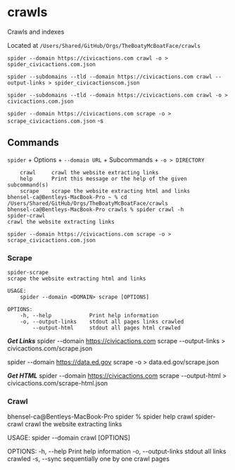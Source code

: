 # crawls

Crawls and indexes

Located at `/Users/Shared/GitHub/Orgs/TheBoatyMcBoatFace/crawls`

`spider --domain https://civicactions.com crawl -o > spider_civicactions.com.json`

`spider --subdomains --tld --domain https://civicactions.com crawl --output-links > spider_civicactionscom.json`

`spider --subdomains --tld --domain https://civicactions.com crawl -o > civicactions.com.json`

`spider --domain https://civicactions.com scrape -o > scrape_civicactions.com.json`
-s

## Commands

`spider` + Options + `--domain URL` + Subcommands + `-o > DIRECTORY`

```SUBCOMMANDS:
    crawl     crawl the website extracting links
    help      Print this message or the help of the given subcommand(s)
    scrape    scrape the website extracting html and links
bhensel-ca@Bentleys-MacBook-Pro ~ % cd /Users/Shared/GitHub/Orgs/TheBoatyMcBoatFace/crawls
bhensel-ca@Bentleys-MacBook-Pro crawls % spider crawl -h
spider-crawl
crawl the website extracting links
```

`spider --domain https://civicactions.com scrape -o > scrape_civicactions.com.json`

### Scrape

```
spider-scrape
scrape the website extracting html and links

USAGE:
    spider --domain <DOMAIN> scrape [OPTIONS]

OPTIONS:
    -h, --help            Print help information
    -o, --output-links    stdout all pages links crawled
        --output-html     stdout all pages html crawled
```

**_Get Links_**
spider --domain https://civicactions.com scrape --output-links > civicactions.com/scrape.json

spider --domain https://data.ed.gov scrape -o > data.ed.gov/scrape.json

**_Get HTML_**
spider --domain https://civicactions.com scrape --output-html > civicactions.com/scrape-html.json

### Crawl

bhensel-ca@Bentleys-MacBook-Pro spider % spider help crawl
spider-crawl
crawl the website extracting links

USAGE:
spider --domain <DOMAIN> crawl [OPTIONS]

OPTIONS:
-h, --help Print help information
-o, --output-links stdout all links crawled
-s, --sync sequentially one by one crawl pages
